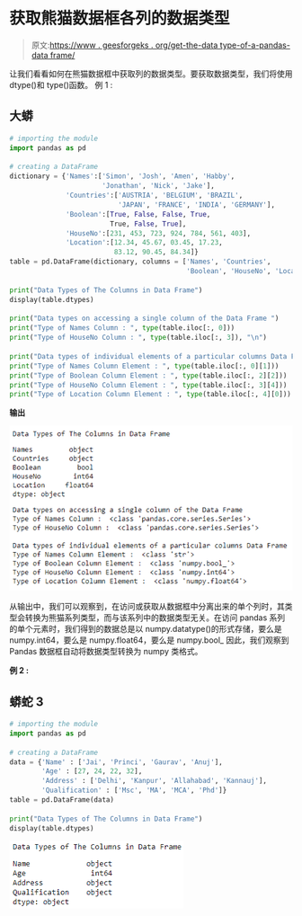 # 获取熊猫数据框各列的数据类型

> 原文:[https://www . geesforgeks . org/get-the-data type-of-a-pandas-data frame/](https://www.geeksforgeeks.org/get-the-datatypes-of-columns-of-a-pandas-dataframe/)

让我们看看如何在熊猫数据框中获取列的数据类型。要获取数据类型，我们将使用 dtype()和 type()函数。
例 1 :

## 大蟒

```py
# importing the module
import pandas as pd

# creating a DataFrame   
dictionary = {'Names':['Simon', 'Josh', 'Amen', 'Habby',
                       'Jonathan', 'Nick', 'Jake'],
              'Countries':['AUSTRIA', 'BELGIUM', 'BRAZIL',
                           'JAPAN', 'FRANCE', 'INDIA', 'GERMANY'],
              'Boolean':[True, False, False, True,
                         True, False, True],
              'HouseNo':[231, 453, 723, 924, 784, 561, 403],
              'Location':[12.34, 45.67, 03.45, 17.23,
                          83.12, 90.45, 84.34]}
table = pd.DataFrame(dictionary, columns = ['Names', 'Countries',
                                            'Boolean', 'HouseNo', 'Location'])

print("Data Types of The Columns in Data Frame")
display(table.dtypes)

print("Data types on accessing a single column of the Data Frame ")
print("Type of Names Column : ", type(table.iloc[:, 0]))
print("Type of HouseNo Column : ", type(table.iloc[:, 3]), "\n")

print("Data types of individual elements of a particular columns Data Frame ")
print("Type of Names Column Element : ", type(table.iloc[:, 0][1]))
print("Type of Boolean Column Element : ", type(table.iloc[:, 2][2]))
print("Type of HouseNo Column Element : ", type(table.iloc[:, 3][4]))
print("Type of Location Column Element : ", type(table.iloc[:, 4][0]))
```

**输出**

![](img/11c2479d26071085880238499236f54b.png)

从输出中，我们可以观察到，在访问或获取从数据框中分离出来的单个列时，其类型会转换为熊猫系列类型，而与该系列中的数据类型无关。在访问 pandas 系列的单个元素时，我们得到的数据总是以 numpy.datatype()的形式存储，要么是 numpy.int64，要么是 numpy.float64，要么是 numpy.bool_ 因此，我们观察到 Pandas 数据框自动将数据类型转换为 numpy 类格式。

**例 2 :**

## 蟒蛇 3

```py
# importing the module
import pandas as pd

# creating a DataFrame   
data = {'Name' : ['Jai', 'Princi', 'Gaurav', 'Anuj'],
        'Age' : [27, 24, 22, 32],
        'Address' : ['Delhi', 'Kanpur', 'Allahabad', 'Kannauj'],
        'Qualification' : ['Msc', 'MA', 'MCA', 'Phd']}
table = pd.DataFrame(data)

print("Data Types of The Columns in Data Frame")
display(table.dtypes)
```

![](img/bb112f00276fde7de1a6475aa95aa9ac.png)